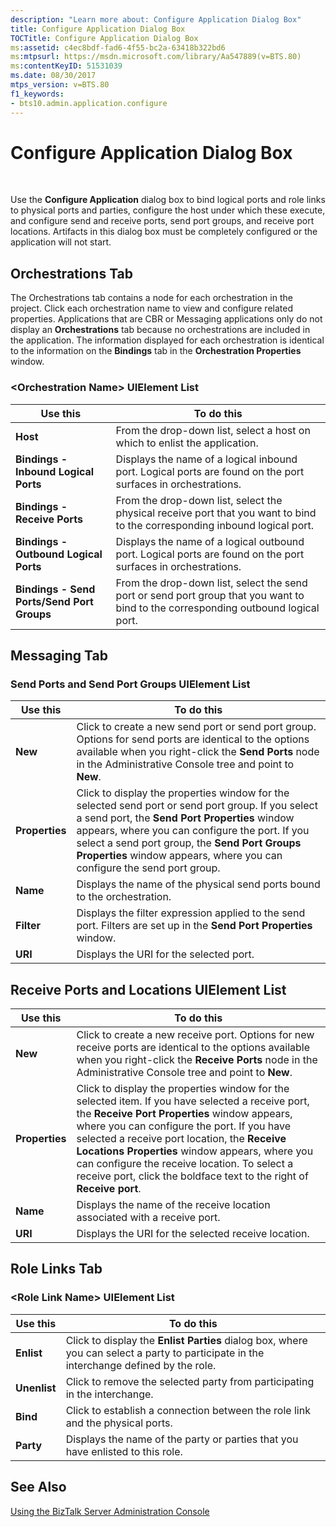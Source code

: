 ```yaml
---
description: "Learn more about: Configure Application Dialog Box"
title: Configure Application Dialog Box
TOCTitle: Configure Application Dialog Box
ms:assetid: c4ec8bdf-fad6-4f55-bc2a-63418b322bd6
ms:mtpsurl: https://msdn.microsoft.com/library/Aa547889(v=BTS.80)
ms:contentKeyID: 51531039
ms.date: 08/30/2017
mtps_version: v=BTS.80
f1_keywords:
- bts10.admin.application.configure
---
```


# Configure Application Dialog Box

 

Use the **Configure Application** dialog box to bind logical ports and role links to physical ports and parties, configure the host under which these execute, and configure send and receive ports, send port groups, and receive port locations. Artifacts in this dialog box must be completely configured or the application will not start.

## Orchestrations Tab

The Orchestrations tab contains a node for each orchestration in the project. Click each orchestration name to view and configure related properties. Applications that are CBR or Messaging applications only do not display an **Orchestrations** tab because no orchestrations are included in the application. The information displayed for each orchestration is identical to the information on the **Bindings** tab in the **Orchestration Properties** window.

### \<Orchestration Name\> UIElement List

<table>
<thead>
<tr class="header">
<th>Use this</th>
<th>To do this</th>
</tr>
</thead>
<tbody>
<tr class="odd">
<td><strong>Host</strong></td>
<td>From the drop-down list, select a host on which to enlist the application.</td>
</tr>
<tr class="even">
<td><strong>Bindings - Inbound Logical Ports</strong></td>
<td>Displays the name of a logical inbound port. Logical ports are found on the port surfaces in orchestrations.</td>
</tr>
<tr class="odd">
<td><strong>Bindings - Receive Ports</strong></td>
<td>From the drop-down list, select the physical receive port that you want to bind to the corresponding inbound logical port.</td>
</tr>
<tr class="even">
<td><strong>Bindings - Outbound Logical Ports</strong></td>
<td>Displays the name of a logical outbound port. Logical ports are found on the port surfaces in orchestrations.</td>
</tr>
<tr class="odd">
<td><strong>Bindings - Send Ports/Send Port Groups</strong></td>
<td>From the drop-down list, select the send port or send port group that you want to bind to the corresponding outbound logical port.</td>
</tr>
</tbody>
</table>


## Messaging Tab

### Send Ports and Send Port Groups UIElement List

<table>
<thead>
<tr class="header">
<th>Use this</th>
<th>To do this</th>
</tr>
</thead>
<tbody>
<tr class="odd">
<td><strong>New</strong></td>
<td>Click to create a new send port or send port group. Options for send ports are identical to the options available when you right-click the <strong>Send Ports</strong> node in the Administrative Console tree and point to <strong>New</strong>.</td>
</tr>
<tr class="even">
<td><strong>Properties</strong></td>
<td>Click to display the properties window for the selected send port or send port group. If you select a send port, the <strong>Send Port Properties</strong> window appears, where you can configure the port. If you select a send port group, the <strong>Send Port Groups Properties</strong> window appears, where you can configure the send port group.</td>
</tr>
<tr class="odd">
<td><strong>Name</strong></td>
<td>Displays the name of the physical send ports bound to the orchestration.</td>
</tr>
<tr class="even">
<td><strong>Filter</strong></td>
<td>Displays the filter expression applied to the send port. Filters are set up in the <strong>Send Port Properties</strong> window.</td>
</tr>
<tr class="odd">
<td><strong>URI</strong></td>
<td>Displays the URI for the selected port.</td>
</tr>
</tbody>
</table>


## Receive Ports and Locations UIElement List

<table>
<thead>
<tr class="header">
<th>Use this</th>
<th>To do this</th>
</tr>
</thead>
<tbody>
<tr class="odd">
<td><strong>New</strong></td>
<td>Click to create a new receive port. Options for new receive ports are identical to the options available when you right-click the <strong>Receive Ports</strong> node in the Administrative Console tree and point to <strong>New</strong>.</td>
</tr>
<tr class="even">
<td><strong>Properties</strong></td>
<td>Click to display the properties window for the selected item. If you have selected a receive port, the <strong>Receive Port Properties</strong> window appears, where you can configure the port. If you have selected a receive port location, the <strong>Receive Locations Properties</strong> window appears, where you can configure the receive location. To select a receive port, click the boldface text to the right of <strong>Receive port</strong>.</td>
</tr>
<tr class="odd">
<td><strong>Name</strong></td>
<td>Displays the name of the receive location associated with a receive port.</td>
</tr>
<tr class="even">
<td><strong>URI</strong></td>
<td>Displays the URI for the selected receive location.</td>
</tr>
</tbody>
</table>


## Role Links Tab

### \<Role Link Name\> UIElement List

<table>
<thead>
<tr class="header">
<th>Use this</th>
<th>To do this</th>
</tr>
</thead>
<tbody>
<tr class="odd">
<td><strong>Enlist</strong></td>
<td>Click to display the <strong>Enlist Parties</strong> dialog box, where you can select a party to participate in the interchange defined by the role.</td>
</tr>
<tr class="even">
<td><strong>Unenlist</strong></td>
<td>Click to remove the selected party from participating in the interchange.</td>
</tr>
<tr class="odd">
<td><strong>Bind</strong></td>
<td>Click to establish a connection between the role link and the physical ports.</td>
</tr>
<tr class="even">
<td><strong>Party</strong></td>
<td>Displays the name of the party or parties that you have enlisted to this role.</td>
</tr>
</tbody>
</table>


## See Also

[Using the BizTalk Server Administration Console](https://msdn.microsoft.com/library/aa578089\(v=bts.80\))


